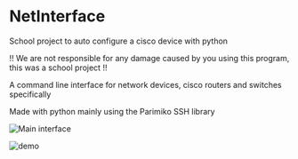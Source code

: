 # NetInterface
School project to auto configure a cisco device with python

!! We are not responsible for any damage caused by you using this program, this was a school project !!



A command line interface for network devices, cisco routers and switches specifically

Made with python mainly using the Parimiko SSH library


![Main interface](https://i.imgur.com/IEQZ7tg.png?1)

![demo](https://i.imgur.com/HmMgnhz.gif)
